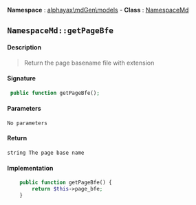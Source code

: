 **Namespace**  : [alphayax\mdGen\models](../__NAMESPACE__.md) -
**Class** : [NamespaceMd](__CLASS__.md)

## `NamespaceMd::getPageBfe`

#### Description

> Return the page basename file with extension

#### Signature

```php
 public function getPageBfe();
```

#### Parameters

    No parameters

#### Return

    string The page base name

#### Implementation

```php
    public function getPageBfe() {
        return $this->page_bfe;
    }

```
